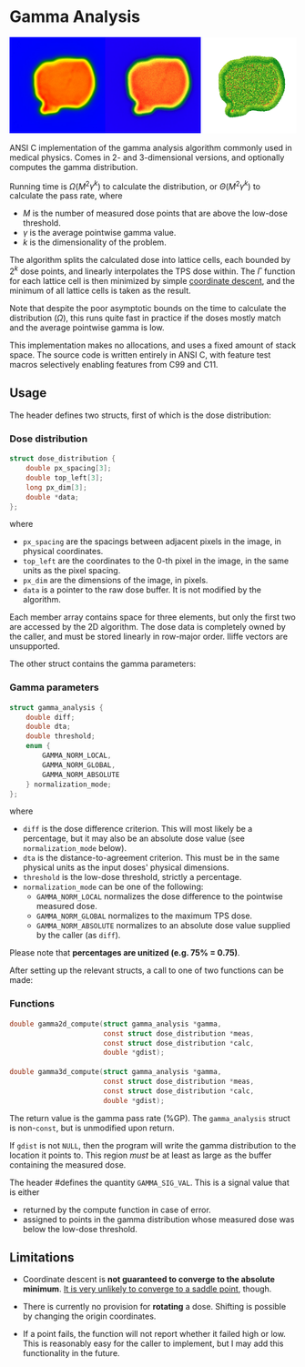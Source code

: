 # Gamma Analysis

![Left to right: TPS dose, measured dose, gamma distribution. This particular field has a %GP of 95.33, at 3%/3mm, 10% low-dose threshold, and global normalization.](example.png)

ANSI C implementation of the gamma analysis algorithm commonly used in medical physics. Comes in 2- and 3-dimensional versions, and optionally computes the gamma distribution.

Running time is _Ω_(_M_<sup>2</sup>_γ<sup>k</sup>_) to calculate the distribution, or _Θ_(_M_<sup>2</sup>_γ<sup>k</sup>_) to calculate the pass rate, where
- _M_ is the number of measured dose points that are above the low-dose threshold.
- _γ_ is the average pointwise gamma value.
- _k_ is the dimensionality of the problem.

The algorithm splits the calculated dose into lattice cells, each bounded by 2<sup>_k_</sup> dose points, and linearly interpolates the TPS dose within. The _Γ_ function for each lattice cell is then minimized by simple [coordinate descent](https://en.wikipedia.org/wiki/Coordinate_descent), and the minimum of all lattice cells is taken as the result. 

Note that despite the poor asymptotic bounds on the time to calculate the distribution (_Ω_), this runs quite fast in practice if the doses mostly match and the average pointwise gamma is low.

This implementation makes no allocations, and uses a fixed amount of stack space. The source code is written entirely in ANSI C, with feature test macros selectively enabling features from C99 and C11.


## Usage

The header defines two structs, first of which is the dose distribution:

### Dose distribution

```C
struct dose_distribution {
    double px_spacing[3];
    double top_left[3];
    long px_dim[3];
    double *data;
};
```
where
- ``px_spacing`` are the spacings between adjacent pixels in the image, in physical coordinates.
- ``top_left`` are the coordinates to the 0-th pixel in the image, in the same units as the pixel spacing.
- ``px_dim`` are the dimensions of the image, in pixels.
- ``data`` is a pointer to the raw dose buffer. It is not modified by the algorithm.

Each member array contains space for three elements, but only the first two are accessed by the 2D algorithm. The dose data is completely owned by the caller, and must be stored linearly in row-major order. Iliffe vectors are unsupported.

The other struct contains the gamma parameters:

### Gamma parameters

```C
struct gamma_analysis {
    double diff;
    double dta;
    double threshold;
    enum {
        GAMMA_NORM_LOCAL,
        GAMMA_NORM_GLOBAL,
        GAMMA_NORM_ABSOLUTE
    } normalization_mode;
};
```
where
- ``diff`` is the dose difference criterion. This will most likely be a percentage, but it may also be an absolute dose value (see ``normalization_mode`` below).
- ``dta`` is the distance-to-agreement criterion. This must be in the same physical units as the input doses' physical dimensions.
- ``threshold`` is the low-dose threshold, strictly a percentage.
- ``normalization_mode`` can be one of the following:
    * ``GAMMA_NORM_LOCAL`` normalizes the dose difference to the pointwise measured dose.
    * ``GAMMA_NORM_GLOBAL`` normalizes to the maximum TPS dose.
    * ``GAMMA_NORM_ABSOLUTE`` normalizes to an absolute dose value supplied by the caller (as ``diff``).

Please note that <b>percentages are unitized (e.g. 75% = 0.75)</b>.

After setting up the relevant structs, a call to one of two functions can be made:

### Functions

```C
double gamma2d_compute(struct gamma_analysis *gamma,
                       const struct dose_distribution *meas,
                       const struct dose_distribution *calc,
                       double *gdist);

double gamma3d_compute(struct gamma_analysis *gamma,
                       const struct dose_distribution *meas,
                       const struct dose_distribution *calc,
                       double *gdist);
```
The return value is the gamma pass rate (%GP). The ``gamma_analysis`` struct is non-``const``, but is unmodified upon return.

If ``gdist`` is not ``NULL``, then the program will write the gamma distribution to the location it points to. This region _must_ be at least as large as the buffer containing the measured dose.

The header #defines the quantity ``GAMMA_SIG_VAL``. This is a signal value that is either
- returned by the compute function in case of error.
- assigned to points in the gamma distribution whose measured dose was below the low-dose threshold.


## Limitations
- Coordinate descent is <b>not guaranteed to converge to the absolute minimum</b>. [It is very unlikely to converge to a saddle point](https://doi.org/10.1007/s10107-019-01374-3), though.

- There is currently no provision for <b>rotating</b> a dose. Shifting is possible by changing the origin coordinates.

- If a point fails, the function will not report whether it failed high or low. This is reasonably easy for the caller to implement, but I may add this functionality in the future.
